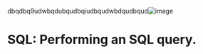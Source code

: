 dbqdbq9udwbqdubqudbqiudbqudwbdqudbqud![image](https://github.com/user-attachments/assets/ac8e627d-24d2-4034-97f1-9fadf2e8d331)






# SQL: Performing an SQL query.
